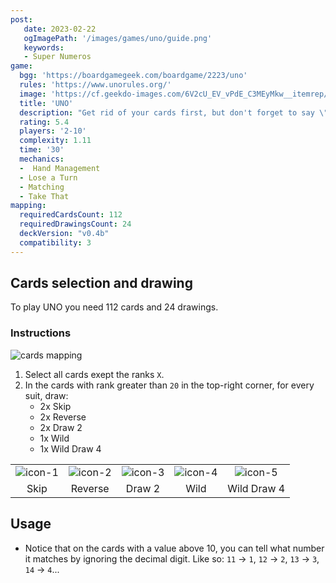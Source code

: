 ```yaml
---
post: 
   date: 2023-02-22
   ogImagePath: '/images/games/uno/guide.png'
   keywords:
   - Super Numeros
game:
  bgg: 'https://boardgamegeek.com/boardgame/2223/uno'
  rules: 'https://www.unorules.org/'
  image: 'https://cf.geekdo-images.com/6V2cU_EV_vPdE_C3MEyMkw__itemrep/img/5PllXAcUEihn4JdqHc9YM2qfU8M=/fit-in/246x300/filters:strip_icc()/pic6332152.png'
  title: 'UNO'
  description: "Get rid of your cards first, but don't forget to say \"UNO!\""
  rating: 5.4
  players: '2-10'
  complexity: 1.11
  time: '30'
  mechanics:
  -  Hand Management
  - Lose a Turn
  - Matching
  - Take That 
mapping:
  requiredCardsCount: 112
  requiredDrawingsCount: 24
  deckVersion: "v0.4b"
  compatibility: 3
---
```


## Cards selection and drawing

To play UNO you need 112 cards and 24 drawings.

### Instructions

![cards mapping](/images/games/uno/guide.png)

1. Select all cards exept the ranks `X`.
1. In the cards with rank greater than `20` in the top-right corner, for every suit, draw:
   - 2x Skip
   - 2x Reverse
   - 2x Draw 2
   - 1x Wild
   - 1x Wild Draw 4

|   |   |   |   |   |
|:-:|:-:|:-:|:-:|:-:|
| ![icon-1](/images/games/uno/icon-1.png) | ![icon-2](/images/games/uno/icon-2.png) | ![icon-3](/images/games/uno/icon-3.png) | ![icon-4](/images/games/uno/icon-4.png)| ![icon-5](/images/games/uno/icon-5.png) |
| Skip  | Reverse  | Draw 2  | Wild  |  Wild Draw 4 |

## Usage

- Notice that on the cards with a value above 10, you can tell what number it matches by ignoring the decimal digit. Like so: `11` → `1`, `12` → `2`, `13` → `3`, `14` → `4`...
